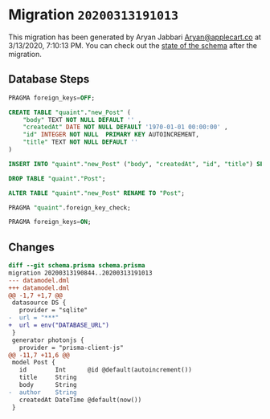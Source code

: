 # Migration `20200313191013`

This migration has been generated by Aryan Jabbari <Aryan@applecart.co> at 3/13/2020, 7:10:13 PM.
You can check out the [state of the schema](./schema.prisma) after the migration.

## Database Steps

```sql
PRAGMA foreign_keys=OFF;

CREATE TABLE "quaint"."new_Post" (
    "body" TEXT NOT NULL DEFAULT '' ,
    "createdAt" DATE NOT NULL DEFAULT '1970-01-01 00:00:00' ,
    "id" INTEGER NOT NULL  PRIMARY KEY AUTOINCREMENT,
    "title" TEXT NOT NULL DEFAULT '' 
) 

INSERT INTO "quaint"."new_Post" ("body", "createdAt", "id", "title") SELECT "body", "createdAt", "id", "title" FROM "quaint"."Post"

DROP TABLE "quaint"."Post";

ALTER TABLE "quaint"."new_Post" RENAME TO "Post";

PRAGMA "quaint".foreign_key_check;

PRAGMA foreign_keys=ON;
```

## Changes

```diff
diff --git schema.prisma schema.prisma
migration 20200313190844..20200313191013
--- datamodel.dml
+++ datamodel.dml
@@ -1,7 +1,7 @@
 datasource DS {
   provider = "sqlite"
-  url = "***"
+  url = env("DATABASE_URL")
 }
 generator photonjs {
   provider = "prisma-client-js"
@@ -11,7 +11,6 @@
 model Post {
   id        Int      @id @default(autoincrement())
   title     String
   body      String
-  author    String
   createdAt DateTime @default(now())
 }
```


